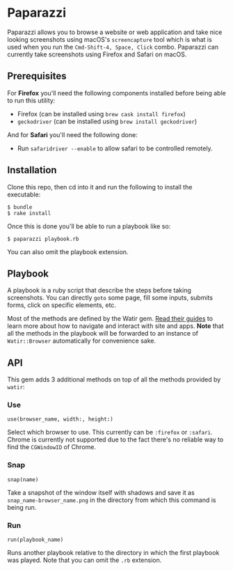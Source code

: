 # Paparazzi

Paparazzi allows you to browse a website or web application and take nice looking screenshots using macOS's `screencapture` tool which is what is used when you run the `Cmd-Shift-4, Space, Click` combo. Paparazzi can currently take
screenshots using Firefox and Safari on macOS.

## Prerequisites

For **Firefox** you'll need the following components installed before being able to run this utility:

- Firefox (can be installed using `brew cask install firefox`)
- `geckodriver` (can be installed using `brew install geckodriver`)

And for **Safari** you'll need the following done:

- Run `safaridriver --enable` to allow safari to be controlled remotely.

## Installation

Clone this repo, then cd into it and run the following to install the executable:

```
$ bundle
$ rake install
```

Once this is done you'll be able to run a playbook like so:

```
$ paparazzi playbook.rb
```

You can also omit the playbook extension.

## Playbook

A playbook is a ruby script that describe the steps before taking screenshots. You can directly `goto` some page, fill some inputs, submits forms, click on specific elements, etc.

Most of the methods are defined by the Watir gem. [Read their guides](http://watir.com/guides/) to learn more about how to navigate and interact with site and apps. **Note** that all the methods in the playbook will be forwarded to an instance of `Watir::Browser` automatically for convenience sake.

## API

This gem adds 3 additional methods on top of all the methods provided by `watir`:

### Use

`use(browser_name, width:, height:)`

Select which browser to use. This currently can be `:firefox` or `:safari`. Chrome is currently not supported due to the fact there's no reliable way to find the `CGWindowID` of Chrome.

### Snap

`snap(name)`

Take a snapshot of the window itself with shadows and save it as `snap_name-browser_name.png` in the directory from which this command is being run.

### Run

`run(playbook_name)`

Runs another playbook relative to the directory in which the first playbook was played. Note that you can omit the `.rb` extension.
